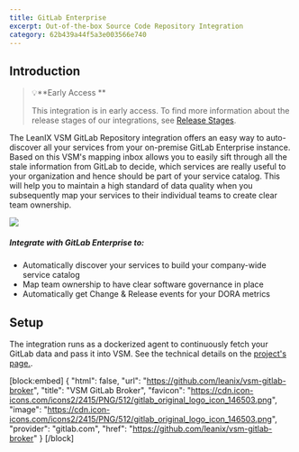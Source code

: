 ```yaml
---
title: GitLab Enterprise
excerpt: Out-of-the-box Source Code Repository Integration
category: 62b439a44f5a3e003566e740
---
```


## Introduction

> :bulb:**Early Access **
>
> This integration is in early access. To find more information about the release stages of our integrations, see [Release Stages](https://docs-vsm.leanix.net/docs/release-stages).

The LeanIX VSM GitLab Repository integration offers an easy way to auto-discover all your services from your on-premise GitLab Enterprise instance. Based on this VSM's mapping inbox allows you to easily sift through all the stale information from GitLab to decide, which services are really useful to your organization and hence should be part of your service catalog. This will help you to maintain a high standard of data quality when you subsequently map your services to their individual teams to create clear team ownership.

![](https://files.readme.io/539f1a5-image.png)

##### Integrate with GitLab Enterprise to:

- Automatically discover your services to build your company-wide service catalog
- Map team ownership to have clear software governance in place
- Automatically get Change & Release events for your DORA metrics

## Setup

The integration runs as a dockerized agent to continuously fetch your GitLab data and pass it into VSM. See the technical details on the [project's page.](https://github.com/leanix/vsm-gitlab-broker).


[block:embed]
{
"html": false,
"url": "https://github.com/leanix/vsm-gitlab-broker",
"title": "VSM GitLab Broker",
"favicon": "https://cdn.icon-icons.com/icons2/2415/PNG/512/gitlab_original_logo_icon_146503.png",
"image": "https://cdn.icon-icons.com/icons2/2415/PNG/512/gitlab_original_logo_icon_146503.png",
"provider": "gitlab.com",
"href": "https://github.com/leanix/vsm-gitlab-broker"
}
[/block]





